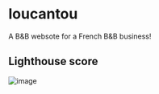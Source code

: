 # loucantou

A B&B websote for a French B&B business!

## Lighthouse score
![image](https://github.com/user-attachments/assets/d3c5383b-c0f4-4e42-8033-c9ee3861fa95)
